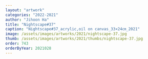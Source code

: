 ```yaml
---
layout: "artwork"
categories: "2022-2021"
author: "Jihoon Ha"
title: "Nightscape#37"
caption: "Nightscape#37_acrylic,oil on canvas_33×24㎝_2021"
image: /assets/images/artworks/2021/nightscape-37.jpg
thumb: /assets/images/artworks/2021/thumbs/nightscape-37.jpg
order: 743
orderByYear: 2021028
---
```

